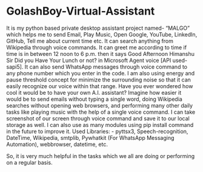 # GolashBoy-Virtual-Assistant
It is my python based private desktop assistant project named- “MALGO” which helps me to send Email, Play Music, Open Google, YouTube, LinkedIn, GitHub, Tell me about current time etc. It can search anything from Wikipedia through voice commands. It can greet me according to time if time is in between 12 noon to 6 p.m. then it says Good Afternoon Himanshu Sir Did you Have Your Lunch or not? in Microsoft Agent voice [API used-sapi5]. It can also send WhatsApp messages through voice command to any phone number which you enter in the code. I am also using energy and pause threshold concept for minimize the surrounding noise so that it can easily recognize our voice within that range. Have you ever wondered how cool it would be to have your own A.I. assistant? Imagine how easier it would be to send emails without typing a single word, doing Wikipedia searches without opening web browsers, and performing many other daily tasks like playing music with the help of a single voice command. I can take screenshot of our screen through voice command and save it to our local storage as well.
I can also use as many modules using pip install command in the future to improve it.
Used Libraries: -
pyttsx3, Speech-recognition, DateTime, Wikipedia, smtplib, Pywhatkit (For WhatsApp
Messaging Automation), webbrowser, datetime, etc.

So, it is very much helpful in the tasks which we all are doing or performing on a regular basis.
